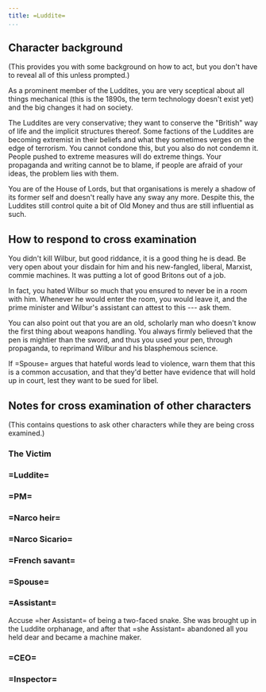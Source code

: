 ```yaml
---
title: =Luddite=
...
```


## Character background
(This provides you with some background on how to act, but you don't have to reveal all of this unless prompted.)

As a prominent member of the Luddites, you are very sceptical about all things mechanical (this is the 1890s, the term technology doesn't exist yet) and the big changes it had on society.

The Luddites are very conservative; they want to conserve the "British" way of life and the implicit structures thereof. Some factions of the Luddites are becoming extremist in their beliefs and what they sometimes verges on the edge of terrorism. You cannot condone this, but you also do not condemn it. People pushed to extreme measures will do extreme things. Your propaganda and writing cannot be to blame, if people are afraid of your ideas, the problem lies with them.

You are of the House of Lords, but that organisations is merely a shadow of its former self and doesn't really have any sway any more. Despite this, the Luddites still control  quite a bit of Old Money and thus are still influential as such.


## How to respond to cross examination

You didn't kill Wilbur, but good riddance, it is a good thing he is dead. Be very open about your disdain for him and his new-fangled, liberal, Marxist, commie machines. It was putting a lot of good Britons out of a job.

In fact, you hated Wilbur so much that you ensured to never be in a room with him. Whenever he would enter the room, you would leave it, and the prime minister and Wilbur's assistant can attest to this --- ask them.

You can also point out that you are an old, scholarly man who doesn't know the first thing about weapons handling. You always firmly believed that the pen is mightier than the sword, and thus you used your pen, through propaganda, to reprimand Wilbur and his blasphemous science.

If =Spouse= argues that hateful words lead to violence, warn them that this is a common accusation, and that they'd better have evidence that will hold up in court, lest they want to be sued for libel. 


## Notes for cross examination of other characters
(This contains questions to ask other characters while they are being cross examined.)


### The Victim

### =Luddite=

### =PM=

### =Narco heir=

### =Narco Sicario=

### =French savant=

### =Spouse=

### =Assistant=
Accuse =her Assistant= of being a two-faced snake. She was brought up in the Luddite orphanage, and after that =she Assistant= abandoned all you held dear and became a machine maker.

### =CEO=

### =Inspector=
